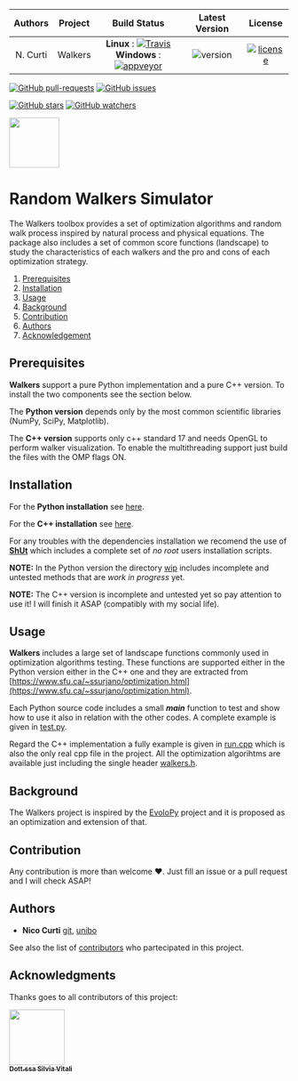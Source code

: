 | **Authors**  | **Project** | **Build Status**              | **Latest Version** | **License** |
|:------------:|:-----------:|:-----------------------------:|:------------------:|:-----------:|
|   N. Curti   |   Walkers   | **Linux** : [![Travis](https://travis-ci.com/Nico-Curti/Walkers.svg?branch=master)](https://travis-ci.com/Nico-Curti/Walkers) <br/> **Windows** : [![appveyor](https://ci.appveyor.com/api/projects/status/x7sbj6atp1a9cwuv?svg=true)](https://ci.appveyor.com/project/Nico-Curti/walkers)  | ![version](https://img.shields.io/badge/PyPI-v1.0.0-orange.svg?style=plastic) | [![license](https://img.shields.io/badge/license-GPL-blue.svg?style=plastic)](https://github.com/Nico-Curti/Walkers/blob/master/LICENSE)

[![GitHub pull-requests](https://img.shields.io/github/issues-pr/Nico-Curti/walkers.svg?style=plastic)](https://github.com/Nico-Curti/walkers/pulls)
[![GitHub issues](https://img.shields.io/github/issues/Nico-Curti/walkers.svg?style=plastic)](https://github.com/Nico-Curti/walkers/issues)

[![GitHub stars](https://img.shields.io/github/stars/Nico-Curti/walkers.svg?label=Stars&style=social)](https://github.com/Nico-Curti/walkers/stargazers)
[![GitHub watchers](https://img.shields.io/github/watchers/Nico-Curti/walkers.svg?label=Watch&style=social)](https://github.com/Nico-Curti/walkers/watchers)

<a href="https://github.com/UniboDIFABiophysics">
<div class="image">
<img src="https://cdn.rawgit.com/physycom/templates/697b327d/logo_unibo.png" width="90" height="90">
</div>
</a>

# Random Walkers Simulator

The Walkers toolbox provides a set of optimization algorithms and random walk process inspired by natural process and physical equations. The package also includes a set of common score functions (landscape) to study the characteristics of each walkers and the pro and cons of each optimization strategy.

1. [Prerequisites](#prerequisites)
2. [Installation](#installation)
3. [Usage](#usage)
3. [Background](#background)
4. [Contribution](#contribution)
4. [Authors](#authors)
5. [Acknowledgement](#Acknowledgement)

## Prerequisites

**Walkers** support a pure Python implementation and a pure C++ version. To install the two components see the section below.

The **Python version** depends only by the most common scientific libraries (NumPy, SciPy, Matplotlib).

The **C++ version** supports only c++ standard 17 and needs OpenGL to perform walker visualization. To enable the multithreading support just build the files with the OMP flags ON.

## Installation

For the **Python installation** see [here](https://github.com/Nico-Curti/Walkers/blob/master/docs/python_install.md).

For the **C++ installation** see [here](https://github.com/Nico-Curti/Walkers/blob/master/docs/cpp_install.md).

For any troubles with the dependencies installation we recomend the use of [**ShUt**](https://github.com/Nico-Curti/shut) which includes a complete set of *no root* users installation scripts.

**NOTE:** In the Python version the directory [wip](https://github.com/Nico-Curti/Walkers/tree/master/Walkers/wip) includes incomplete and untested methods that are *work in progress* yet.

**NOTE:** The C++ version is incomplete and untested yet so pay attention to use it! I will finish it ASAP (compatibly with my social life).

## Usage

**Walkers** includes a large set of landscape functions commonly used in optimization algorithms testing. These functions are supported either in the Python version either in the C++ one and they are extracted from [https://www.sfu.ca/~ssurjano/optimization.html](https://www.sfu.ca/~ssurjano/optimization.html).

Each Python source code includes a small *__main__* function to test and show how to use it also in relation with the other codes. A complete example is given in [test.py](https://github.com/Nico-Curti/Walkers/blob/master/Walkers/tests/main.py).

Regard the C++ implementation a fully example is given in [run.cpp](https://github.com/Nico-Curti/Walkers/blob/master/example/run.cpp) which is also the only real cpp file in the project. All the optimization algorihtms are available just including the single header [walkers.h](https://github.com/Nico-Curti/Walkers/blob/master/cpp/include/walkers.h).

## Background

The Walkers project is inspired by the [EvoloPy](https://github.com/7ossam81/EvoloPy) project and it is proposed as an optimization and extension of that.

## Contribution

Any contribution is more than welcome :heart:. Just fill an issue or a pull request and I will check ASAP!

## Authors

* **Nico Curti** [git](https://github.com/Nico-Curti), [unibo](https://www.unibo.it/sitoweb/nico.curti2)

See also the list of [contributors](https://github.com/Nico-Curti/walkers/contributors) who partecipated in this project.

## Acknowledgments

Thanks goes to all contributors of this project:

[<img src="https://avatars1.githubusercontent.com/u/41203427?s=400&v=4" width="100px;"/><br /><sub><b>Dott.ssa Silvia Vitali</b></sub>](https://github.com/silviavitali)<br />

